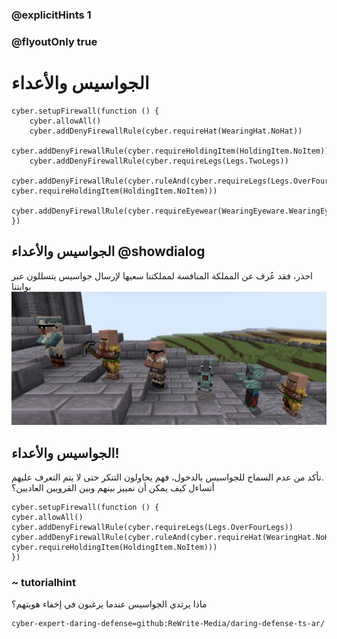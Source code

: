 ### @explicitHints 1
### @flyoutOnly true

# الجواسيس والأعداء

```ghost
cyber.setupFirewall(function () {
    cyber.allowAll()
    cyber.addDenyFirewallRule(cyber.requireHat(WearingHat.NoHat))
    cyber.addDenyFirewallRule(cyber.requireHoldingItem(HoldingItem.NoItem))
    cyber.addDenyFirewallRule(cyber.requireLegs(Legs.TwoLegs))
    cyber.addDenyFirewallRule(cyber.ruleAnd(cyber.requireLegs(Legs.OverFourLegs), cyber.requireHoldingItem(HoldingItem.NoItem)))
    cyber.addDenyFirewallRule(cyber.requireEyewear(WearingEyeware.WearingEyeware))
})

```

## الجواسيس والأعداء @showdialog
احذر، فقد عُرف عن المملكة المنافسة لمملكتنا سعيها لإرسال جواسيس يتسللون عبر بوابتنا![Spies](https://raw.githubusercontent.com/CausewayDigital/Minecraft-EE-MakeCode/main/tutorials/cyber-kingdom/firewall/images/level_5.jpg)  


## الجواسيس والأعداء!
تأكد من عدم السماح للجواسيس بالدخول، فهم يحاولون التنكر حتى لا يتم التعرف عليهم.   
أتساءل كيف يمكن أن نمييز بينهم وبين القرويين العاديين؟


```template
cyber.setupFirewall(function () {
cyber.allowAll()
cyber.addDenyFirewallRule(cyber.requireLegs(Legs.OverFourLegs))
cyber.addDenyFirewallRule(cyber.ruleAnd(cyber.requireHat(WearingHat.NoHat), cyber.requireHoldingItem(HoldingItem.NoItem)))
})
```

### ~ tutorialhint
ماذا يرتدي الجواسيس عندما يرغبون في إخفاء هويتهم؟

```package
cyber-expert-daring-defense=github:ReWrite-Media/daring-defense-ts-ar/
```